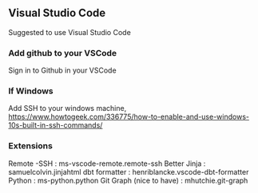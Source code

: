 ## Visual Studio Code

Suggested to use Visual Studio Code 

### Add github to your VSCode
Sign in to Github in your VSCode

### If Windows
Add SSH to your windows machine, https://www.howtogeek.com/336775/how-to-enable-and-use-windows-10s-built-in-ssh-commands/ 

### Extensions
Remote -SSH : ms-vscode-remote.remote-ssh
Better Jinja : samuelcolvin.jinjahtml
dbt formatter : henriblancke.vscode-dbt-formatter
Python : ms-python.python
Git Graph (nice to have) : mhutchie.git-graph


